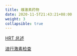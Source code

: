 ```yaml
---
title: 雌激素药物
date: 2020-11-5T21:43:21+08:00
weight: 3
collapsible: true
---
```


<a href="../hrt">HRT 总述</a>

<a href="../check">进行激素检查</a>
